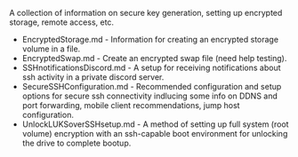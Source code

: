 A collection of information on secure key generation, setting up encrypted storage, remote access, etc.

* EncryptedStorage.md - Information for creating an encrypted storage volume in a file.
* EncryptedSwap.md - Create an encrypted swap file (need help testing).
* SSHnotificationsDiscord.md - A setup for receiving notifications about ssh activity in a private discord server.
* SecureSSHConfiguration.md - Recommended configuration and setup options for secure ssh connectivity indlucing some info on DDNS and port forwarding, mobile client recommendations, jump host configuration.
* UnlockLUKSoverSSHsetup.md - A method of setting up full system (root volume) encryption with an ssh-capable boot environment for unlocking the drive to complete bootup.
